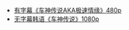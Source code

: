 * [有字幕《车神传说AKA极速情缘》480p](http://op.sbb.zone:8888/share/pr7n-kb9)      
* [无字幕韩语《车神传说》1080p](http://op.sbb.zone:8888/share/M3FfkS9k)             
